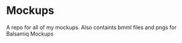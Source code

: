 Mockups
=======

A repo for all of my mockups. Also containts bmml files and pngs for Balsamiq Mockups
